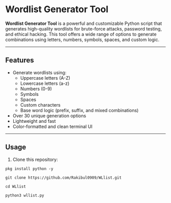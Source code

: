 # Wordlist Generator Tool

**Wordlist Generator Tool** is a powerful and customizable Python script that generates high-quality wordlists for brute-force attacks, password testing, and ethical hacking. This tool offers a wide range of options to generate combinations using letters, numbers, symbols, spaces, and custom logic.

---

## Features

- Generate wordlists using:
  - Uppercase letters (A-Z)
  - Lowercase letters (a-z)
  - Numbers (0-9)
  - Symbols
  - Spaces
  - Custom characters
  - Base word logic (prefix, suffix, and mixed combinations)
- Over 30 unique generation options
- Lightweight and fast
- Color-formatted and clean terminal UI

---

## Usage

1. Clone this repository:

`pkg install python -y`

`git clone https://github.com/Rakibul0909/WLlist.git`

`cd WLlist`

`python3 wllist.py`
